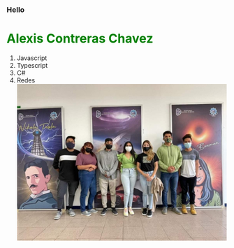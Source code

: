 ### Hello

<h1 style="color:green">Alexis Contreras Chavez </h1>
<ol>
  <li>Javascript</li>
  <li>Typescript</li>
  <li>C#</li>
  <li>Redes</li>
  <img src="./FB_IMG_1664589307425.jpg"/>
</ol>
